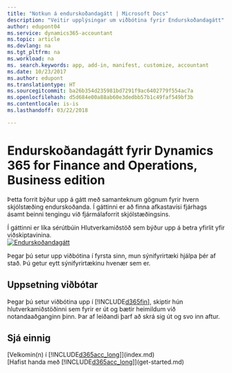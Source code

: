 ```yaml
---
title: "Notkun á endurskoðandagátt | Microsoft Docs"
description: "Veitir upplýsingar um viðbótina fyrir Endurskoðandagátt"
author: edupont04
ms.service: dynamics365-accountant
ms.topic: article
ms.devlang: na
ms.tgt_pltfrm: na
ms.workload: na
ms. search.keywords: app, add-in, manifest, customize, accountant
ms.date: 10/23/2017
ms.author: edupont
ms.translationtype: HT
ms.sourcegitcommit: ba26b354d235981bd7291f9ac6402779f554ac7a
ms.openlocfilehash: d5d684e00a88ab60e3dedbb57b1c49faf549bf3b
ms.contentlocale: is-is
ms.lasthandoff: 03/22/2018

---
```

# <a name="accountant-portal-for-dynamics-365-for-finance-and-operations-business-edition"></a>Endurskoðandagátt fyrir Dynamics 365 for Finance and Operations, Business edition
Þetta forrit býður upp á gátt með samanteknum gögnum fyrir hvern skjólstæðing endurskoðanda. Í gáttinni er að finna afkastavísi fjárhags ásamt beinni tengingu við fjármálaforrit skjólstæðingsins.  

Í gáttinni er líka sérútbúin Hlutverkamiðstöð sem býður upp á betra yfirlit yfir viðskiptavinina.  
[![Endurskoðandagátt](./media/accountant-get-started/accountant-dashboard.png)](https://go.microsoft.com/fwlink/?linkid=851257)

Þegar þú setur upp viðbótina í fyrsta sinn, mun sýnifyrirtæki hjálpa þér af stað. Þú getur eytt sýnifyrirtækinu hvenær sem er.  

## <a name="installing-the-extension"></a>Uppsetning viðbótar
Þegar þú setur viðbótina upp í [!INCLUDE[d365fin](includes/d365fin_md.md)], skiptir hún hlutverkamiðstöðinni sem fyrir er út og bætir heimildum við notandaaðganginn þinn. Þar af leiðandi þarf að skrá sig út og svo inn aftur.  

## <a name="see-also"></a>Sjá einnig
[Velkomin(n) í [!INCLUDE[d365acc_long](includes/d365acc_long_md.md)]](index.md)  
[Hafist handa með [!INCLUDE[d365acc_long](includes/d365acc_long_md.md)]](get-started.md)  

